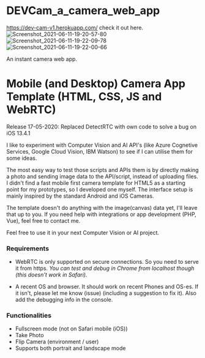 # DEVCam_a_camera_web_app

https://dev-cam-v1.herokuapp.com/ check it out here.
![Screenshot_2021-06-11-19-20-57-80](https://user-images.githubusercontent.com/75971776/121698370-902e2280-caeb-11eb-80ca-1c2031194b3e.jpg)
![Screenshot_2021-06-11-19-22-09-78](https://user-images.githubusercontent.com/75971776/121698383-93c1a980-caeb-11eb-904b-cebf434bdb46.jpg)
![Screenshot_2021-06-11-19-22-00-66](https://user-images.githubusercontent.com/75971776/121698399-96240380-caeb-11eb-8deb-aadbb0b34fc0.jpg)


An instant camera web app.
# Mobile (and Desktop) Camera App Template (HTML, CSS, JS and WebRTC)

Release 17-05-2020: Replaced DetectRTC with own code to solve a bug on iOS 13.4.1

I like to experiment with Computer Vision and AI API's (like Azure Cognetive Services, Google Cloud Vision, IBM Watson) to see if I can utilise them for some ideas.

The most easy way to test those scripts and APIs them is by directly making a photo and sending image data to the API/script, instead of uploading files. I didn't find a fast mobile first camera template for HTML5 as a starting point for my prototypes, so I developed one myself. The interface setup is mainly inspired by the standard Android and iOS Cameras.

The template doesn't do anything with the image(canvas) data yet, I'll leave that up to you.
If you need help with integrations or app development (PHP, Vue), feel free to contact me.

Feel free to use it in your next Computer Vision or AI project.

### Requirements

- WebRTC is only supported on secure connections. So you need to serve it from https.
  _You can test and debug in Chrome from localhost though (this doesn't work in Safari)._

- A recent OS and browser. It should work on recent Phones and OS-es. If it isn't, please
  let me know (issue) (including a suggestion to fix it). Also add the debugging info in the console.

### Functionalities

- Fullscreen mode (not on Safari mobile (iOS))
- Take Photo
- Flip Camera (environment / user)
- Supports both portrait and landscape mode
